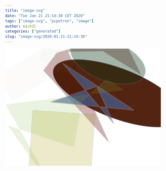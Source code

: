 ```yaml
---
title: "image-svg"
date: "Tue Jan 21 21:14:30 CET 2020"
tags: ["image-svg", "pipotron", "image"]
author: m1ch3l
categories: ["generated"]
slug: "image-svg/2020-01-21-21:14:30"
---
```


![](image.svg)
